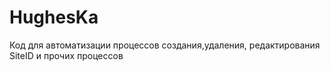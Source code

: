 # HughesKa
Код для автоматизации процессов создания,удаления, редактирования SiteID и прочих процессов
